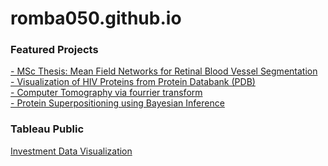 # romba050.github.io

### Featured Projects
[- MSc Thesis: Mean Field Networks for Retinal Blood Vessel Segmentation](https://github.com/romba050/MFN_RBV_segmentation) <br/>
[- Visualization of HIV Proteins from Protein Databank (PDB)](https://chenbascaral.github.io/) <br/>
[- Computer Tomography via fourrier transform](https://nbviewer.jupyter.org/github/romba050/computer_tomography/blob/master/ex3.ipynb) <br/>
[- Protein Superpositioning using Bayesian Inference](https://github.com/romba050/Protein_Superpositioning_using_Bayesian_Inference) <br>

### Tableau Public
[Investment Data Visualization](https://public.tableau.com/shared/QYP5BHJZZ?:display_count=y&:origin=viz_share_link)
